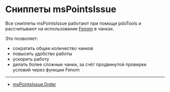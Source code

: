 # Сниппеты msPointsIssue

Все сниппеты msPointsIssue работают при помощи pdoTools и рассчитывают на использование [Fenom][010103] в чанках.

Это позволяет:

- сократить общее количество чанков
- повысить удобство работы
- ускорить работу
- делать более сложные чанки, за счёт продвинутой проверки условий через функции Fenom

---

- [msPointsIssue.Order](/components/mspointsissue/snippets/mspointsissue-order)

[010103]: /components/pdotools/parser
